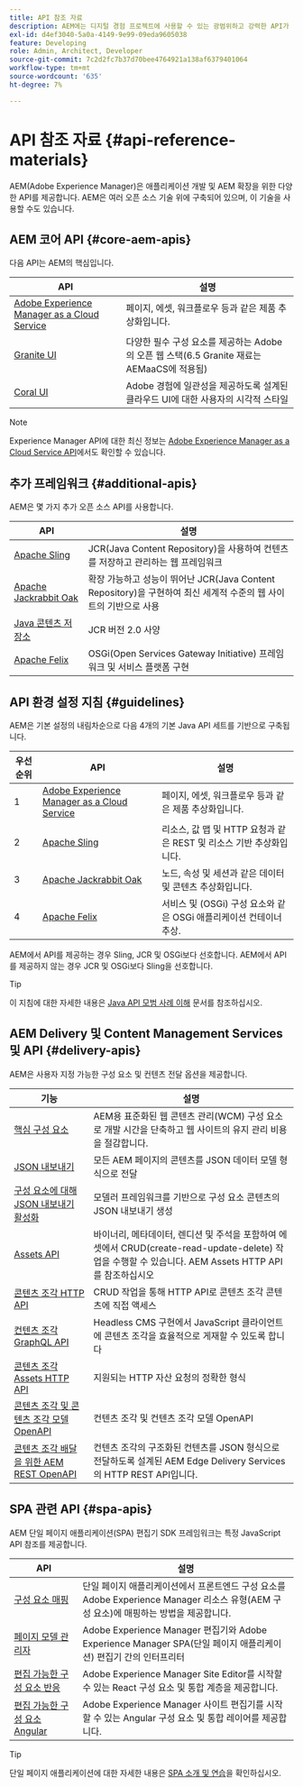 ```yaml
---
title: API 참조 자료
description: AEM에는 디지털 경험 프로젝트에 사용할 수 있는 광범위하고 강력한 API가 있습니다.
exl-id: d4ef3040-5a0a-4149-9e99-09eda9605038
feature: Developing
role: Admin, Architect, Developer
source-git-commit: 7c2d2fc7b37d70bee4764921a138af6379401064
workflow-type: tm+mt
source-wordcount: '635'
ht-degree: 7%

---
```


# API 참조 자료 {#api-reference-materials}

AEM(Adobe Experience Manager)은 애플리케이션 개발 및 AEM 확장을 위한 다양한 API를 제공합니다. AEM은 여러 오픈 소스 기술 위에 구축되어 있으며, 이 기술을 사용할 수도 있습니다.

## AEM 코어 API {#core-aem-apis}

다음 API는 AEM의 핵심입니다.

| API | 설명 |
|---|---|
| [Adobe Experience Manager as a Cloud Service](https://www.adobe.io/experience-manager/reference-materials/cloud-service/javadoc/index.html) | 페이지, 에셋, 워크플로우 등과 같은 제품 추상화입니다. |
| [Granite UI](https://helpx.adobe.com/experience-manager/6-5/sites/developing/using/reference-materials/granite-ui/api/jcr_root/libs/granite/ui/index.html#) | 다양한 필수 구성 요소를 제공하는 Adobe의 오픈 웹 스택(6.5 Granite 재료는 AEMaaCS에 적용됨) |
| [Coral UI](https://opensource.adobe.com/coral-spectrum/documentation/) | Adobe 경험에 일관성을 제공하도록 설계된 클라우드 UI에 대한 사용자의 시각적 스타일 |

<!---
|Editor core JavaScript API reference|Provides all the base objects and concepts to support authoring of content resources|
--->

>[!NOTE]
>
>Experience Manager API에 대한 최신 정보는 [Adobe Experience Manager as a Cloud Service API](https://developer.adobe.com/experience-cloud/experience-manager-apis/)에서도 확인할 수 있습니다.

## 추가 프레임워크 {#additional-apis}

AEM은 몇 가지 추가 오픈 소스 API를 사용합니다.

| API | 설명 |
|---|---|
| [Apache Sling](https://sling.apache.org/apidocs/sling11/) | JCR(Java Content Repository)을 사용하여 컨텐츠를 저장하고 관리하는 웹 프레임워크 |
| [Apache Jackrabbit Oak](https://jackrabbit.apache.org/oak/docs/oak_api/overview.html) | 확장 가능하고 성능이 뛰어난 JCR(Java Content Repository)을 구현하여 최신 세계적 수준의 웹 사이트의 기반으로 사용 |
| [Java 콘텐츠 저장소](https://www.adobe.io/experience-manager/reference-materials/spec/javax.jcr/javadocs/jcr-2.0/index.html) | JCR 버전 2.0 사양 |
| [Apache Felix](https://felix.apache.org) | OSGi(Open Services Gateway Initiative) 프레임워크 및 서비스 플랫폼 구현 |

## API 환경 설정 지침 {#guidelines}

AEM은 기본 설정의 내림차순으로 다음 4개의 기본 Java API 세트를 기반으로 구축됩니다.

| 우선 순위 | API | 설명 |
|---|---|---|
| 1 | [Adobe Experience Manager as a Cloud Service](https://www.adobe.io/experience-manager/reference-materials/cloud-service/javadoc/index.html) | 페이지, 에셋, 워크플로우 등과 같은 제품 추상화입니다. |
| 2 | [Apache Sling](https://sling.apache.org/apidocs/sling11/) | 리소스, 값 맵 및 HTTP 요청과 같은 REST 및 리소스 기반 추상화입니다. |
| 3 | [Apache Jackrabbit Oak](https://jackrabbit.apache.org/oak/docs/oak_api/overview.html) | 노드, 속성 및 세션과 같은 데이터 및 콘텐츠 추상화입니다. |
| 4 | [Apache Felix](https://felix.apache.org/) | 서비스 및 (OSGi) 구성 요소와 같은 OSGi 애플리케이션 컨테이너 추상. |

AEM에서 API를 제공하는 경우 Sling, JCR 및 OSGi보다 선호합니다. AEM에서 API를 제공하지 않는 경우 JCR 및 OSGi보다 Sling을 선호합니다.

>[!TIP]
>
>이 지침에 대한 자세한 내용은 [Java API 모범 사례 이해](https://experienceleague.adobe.com/docs/experience-manager-learn/foundation/development/understand-java-api-best-practices.html) 문서를 참조하십시오.

## AEM Delivery 및 Content Management Services 및 API {#delivery-apis}

AEM은 사용자 지정 가능한 구성 요소 및 컨텐츠 전달 옵션을 제공합니다.

| 기능 | 설명 |
|---|---|
| [핵심 구성 요소](https://experienceleague.adobe.com/docs/experience-manager-core-components/using/introduction.html?lang=ko) | AEM용 표준화된 웹 콘텐츠 관리(WCM) 구성 요소로 개발 시간을 단축하고 웹 사이트의 유지 관리 비용을 절감합니다. |
| [JSON 내보내기](/help/implementing/developing/components/json-exporter.md) | 모든 AEM 페이지의 콘텐츠를 JSON 데이터 모델 형식으로 전달 |
| [구성 요소에 대해 JSON 내보내기 활성화](/help/implementing/developing/components/enabling-json-exporter.md) | 모델러 프레임워크를 기반으로 구성 요소 콘텐츠의 JSON 내보내기 생성 |
| [Assets API](/help/assets/mac-api-assets.md) | 바이너리, 메타데이터, 렌디션 및 주석을 포함하여 에셋에서 CRUD(create-read-update-delete) 작업을 수행할 수 있습니다. AEM Assets HTTP API 를 참조하십시오 |
| [콘텐츠 조각 HTTP API](/help/assets/content-fragments/assets-api-content-fragments.md) | CRUD 작업을 통해 HTTP API로 콘텐츠 조각 콘텐츠에 직접 액세스 |
| [컨텐츠 조각 GraphQL API](/help/headless/graphql-api/content-fragments.md) | Headless CMS 구현에서 JavaScript 클라이언트에 콘텐츠 조각을 효율적으로 게재할 수 있도록 합니다 |
| [콘텐츠 조각 Assets HTTP API](https://experienceleague.adobe.com/docs/experience-manager-cloud-service/assets/admin/mac-api-assets.html) | 지원되는 HTTP 자산 요청의 정확한 형식 |
| [콘텐츠 조각 및 콘텐츠 조각 모델 OpenAPI](/help/headless/content-fragment-openapis.md) | 컨텐츠 조각 및 컨텐츠 조각 모델 OpenAPI |
| [콘텐츠 조각 배달을 위한 AEM REST OpenAPI](/help/headless/aem-rest-openapi-content-fragment-delivery.md) | 컨텐츠 조각의 구조화된 컨텐츠를 JSON 형식으로 전달하도록 설계된 AEM Edge Delivery Services의 HTTP REST API입니다. |

## SPA 관련 API {#spa-apis}

AEM 단일 페이지 애플리케이션(SPA) 편집기 SDK 프레임워크는 특정 JavaScript API 참조를 제공합니다.

| API | 설명 |
|---|---|
| [구성 요소 매핑](https://www.npmjs.com/package/@adobe/aem-spa-component-mapping) | 단일 페이지 애플리케이션에서 프론트엔드 구성 요소를 Adobe Experience Manager 리소스 유형(AEM 구성 요소)에 매핑하는 방법을 제공합니다. |
| [페이지 모델 관리자](https://www.npmjs.com/package/@adobe/aem-spa-page-model-manager) | Adobe Experience Manager 편집기와 Adobe Experience Manager SPA(단일 페이지 애플리케이션) 편집기 간의 인터프리터 |
| [편집 가능한 구성 요소 반응](https://www.npmjs.com/package/@adobe/aem-react-editable-components) | Adobe Experience Manager Site Editor를 시작할 수 있는 React 구성 요소 및 통합 계층을 제공합니다. |
| [편집 가능한 구성 요소 Angular](https://www.npmjs.com/package/@adobe/aem-angular-editable-components) | Adobe Experience Manager 사이트 편집기를 시작할 수 있는 Angular 구성 요소 및 통합 레이어를 제공합니다. |

>[!TIP]
>
>단일 페이지 애플리케이션에 대한 자세한 내용은 [SPA 소개 및 연습](/help/implementing/developing/hybrid/introduction.md)을 확인하십시오.
